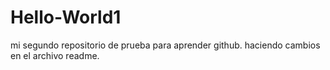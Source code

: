# Hello-World1
mi segundo repositorio de prueba para aprender github.
haciendo cambios en el archivo readme.
